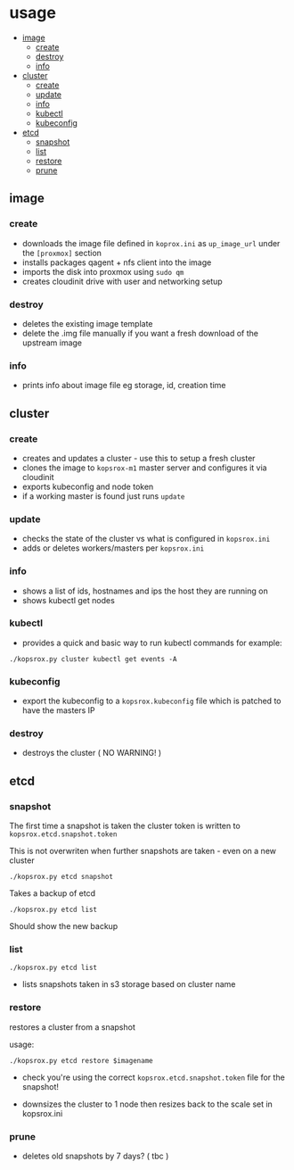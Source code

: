 # usage 

- [image](#image)
  - [create](#image-create)
  - [destroy](#image-destroy)
  - [info](#image-info)
- [cluster](#cluster)
  - [create](#cluster-create)
  - [update](#cluster-update)
  - [info](#cluster-info)
  - [kubectl](#kubectl)
  - [kubeconfig](#kubeconfig)
- [etcd](#etcd)
  - [snapshot](#snapshot)
  - [list](#list)
  - [restore](#restore)
  - [prune](#prune)

## image <a name=image>
### create <a name=image-create>
- downloads the image file defined in `koprox.ini` as `up_image_url` under the `[proxmox]` section
- installs packages qagent + nfs client into the image
- imports the disk into proxmox using `sudo qm`
- creates cloudinit drive with user and networking setup

### destroy <a name=image-destroy>
- deletes the existing image template
- delete the .img file manually if you want a fresh download of the upstream image

### info <a name=image-info>
- prints info about image file eg storage, id, creation time

## cluster <a name=cluster>
### create <a name=cluster-create>
- creates and updates a cluster - use this to setup a fresh cluster
- clones the image to `kopsrox-m1` master server and configures it via cloudinit
- exports kubeconfig and node token
- if a working master is found just runs `update`

### update <a name=cluster-update>
- checks the state of the cluster vs what is configured in `kopsrox.ini`
- adds or deletes workers/masters per `kopsrox.ini`

### info <a name=cluster-info>
- shows a list of ids, hostnames and ips the host they are running on
- shows kubectl get nodes

### kubectl <a name=kubectl>
- provides a quick and basic way to run kubectl commands for example:

`./kopsrox.py cluster kubectl get events -A`

### kubeconfig <a name=kubeconfig>
- export the kubeconfig to a `kopsrox.kubeconfig` file which is patched to have the masters IP

### destroy
- destroys the cluster ( NO WARNING! ) 

## etcd <a name=etcd>
### snapshot <a name=snapshot>

The first time a snapshot is taken the cluster token is written to `kopsrox.etcd.snapshot.token`

This is not overwriten when further snapshots are taken - even on a new cluster

`./kopsrox.py etcd snapshot`

Takes a backup of etcd

`./kopsrox.py etcd list`

Should show the new backup

### list <a name=s3-list>

`./kopsrox.py etcd list`

- lists snapshots taken in s3 storage based on cluster name

### restore <a name=restore>

restores a cluster from a snapshot

usage:

`./kopsrox.py etcd restore $imagename`

- check you're using the correct `kopsrox.etcd.snapshot.token` file for the snapshot!

- downsizes the cluster to 1 node then resizes back to the scale set in kopsrox.ini

### prune <a name=prune>

- deletes old snapshots by 7 days? ( tbc ) 

